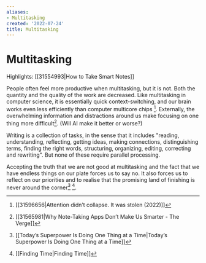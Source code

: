 ```yaml
---
aliases:
- Multitasking
created: '2022-07-24'
title: Multitasking
---
```


# Multitasking

Highlights: [[31554993|How to Take Smart Notes]]

People often feel more productive when multitasking, but it is not. Both the quantity and the quality of the work are decreased. Like multitasking in computer science, it is essentially quick context-switching, and our brain works even less efficiently than computer multicore chips [^1]. Externally, the overwhelming information and distractions around us make focusing on one thing more difficult[^2]. (Will AI make it better or worse?)

Writing is a collection of tasks, in the sense that it includes "reading, understanding, reflecting, getting ideas, making connections, distinguishing terms, finding the right words, structuring, organizing, editing, correcting and rewriting". But none of these require parallel processing.

Accepting the truth that we are not good at multitasking and the fact that we have endless things on our plate forces us to say no. It also forces us to reflect on our priorities and to realise that the promising land of finishing is never around the corner[^3] [^4].

[^1]: [[31596656|Attention didn’t collapse. It was stolen (2022)]]
[^2]: [[31565981|Why Note-Taking Apps Don’t Make Us Smarter - The Verge]]
[^3]: [[Today’s Superpower Is Doing One Thing at a Time|Today’s Superpower Is Doing One Thing at a Time]]
[^4]: [[Finding Time|Finding Time]]